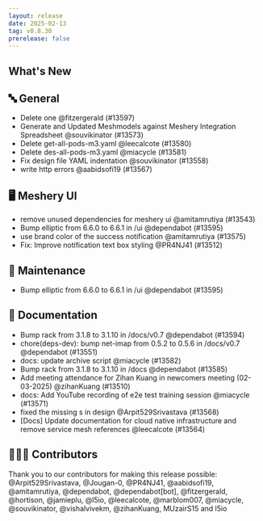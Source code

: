 ```yaml
---
layout: release
date: 2025-02-13
tag: v0.8.30
prerelease: false
---
```


## What's New

## 🔤 General

- Delete one @fitzergerald (#13597)
- Generate and Updated Meshmodels against Meshery Integration Spreadsheet @souvikinator (#13573)
- Delete get-all-pods-m3.yaml @leecalcote (#13580)
- Delete des-all-pods-m3.yaml @miacycle (#13581)
- Fix design file YAML indentation @souvikinator (#13558)
- write http errors @aabidsofi19 (#13567)

## 🖥 Meshery UI

- remove unused dependencies for meshery ui @amitamrutiya (#13543)
- Bump elliptic from 6.6.0 to 6.6.1 in /ui @dependabot (#13595)
- use brand color of the success notification @amitamrutiya (#13575)
- Fix: Improve notification text box styling @PR4NJ41 (#13512)

## 🧰 Maintenance

- Bump elliptic from 6.6.0 to 6.6.1 in /ui @dependabot (#13595)

## 📖 Documentation

- Bump rack from 3.1.8 to 3.1.10 in /docs/v0.7 @dependabot (#13594)
- chore(deps-dev): bump net-imap from 0.5.2 to 0.5.6 in /docs/v0.7 @dependabot (#13551)
- docs: update archive script @miacycle (#13582)
- Bump rack from 3.1.8 to 3.1.10 in /docs @dependabot (#13585)
- Add meeting attendance for Zihan Kuang in newcomers meeting (02-03-2025) @zihanKuang (#13510)
- docs: Add YouTube recording of e2e test training session @miacycle (#13571)
- fixed the missing s in design @Arpit529Srivastava (#13568)
- \[Docs\] Update documentation for cloud native infrastructure and remove service mesh references @leecalcote (#13564)

## 👨🏽‍💻 Contributors

Thank you to our contributors for making this release possible:
@Arpit529Srivastava, @Jougan-0, @PR4NJ41, @aabidsofi19, @amitamrutiya, @dependabot, @dependabot\[bot\], @fitzergerald, @hortison, @jamieplu, @l5io, @leecalcote, @marblom007, @miacycle, @souvikinator, @vishalvivekm, @zihanKuang, MUzairS15 and l5io
